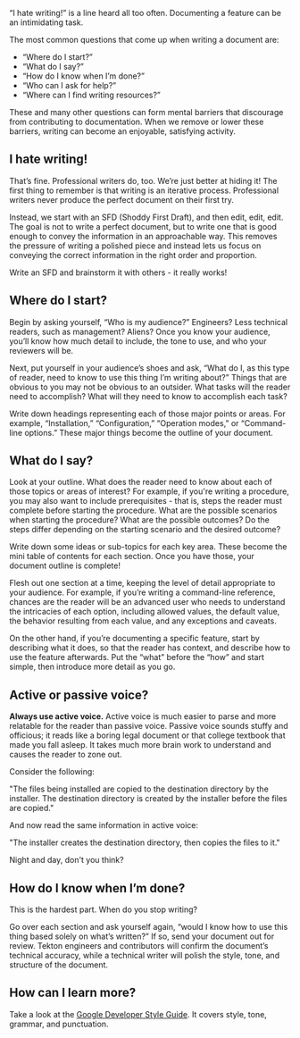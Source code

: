 <!--
---
title: "Tips and tricks for good writing"
linkTitle: "Tips and tricks for good writing"
weight: 5
description:
  Tips and tricks to write high quality documentation
---
-->

“I hate writing!” is a line heard all too often. Documenting a feature can be an intimidating task. 

The most common questions that come up when writing a document are:

- “Where do I start?” 
- “What do I say?” 
- “How do I know when I’m done?”
- “Who can I ask for help?”
- “Where can I find writing resources?”

These and many other questions can form mental barriers that discourage from contributing to
documentation. When we remove or lower these  barriers, writing can become an enjoyable,
satisfying activity.

## I hate writing!

That’s fine. Professional writers do, too. We’re just better at hiding it! The first thing to
remember is that writing is an iterative process. Professional writers never produce the perfect
document on their first try. 

Instead, we start with an SFD (Shoddy First Draft), and then edit, edit, edit. The goal is not to
write a perfect document, but to write one that is good enough to convey the information in an
approachable way. This removes the pressure of writing a polished piece and instead lets us focus
on conveying the correct information in the right order and proportion. 

Write an SFD and brainstorm it with others - it really works!

## Where do I start?

Begin by asking yourself, “Who is my audience?” Engineers? Less technical readers, such as
management? Aliens? Once you know your audience, you’ll know how much detail to include, the
tone to use, and who your reviewers will be.

Next, put yourself in your audience’s shoes and ask, “What do I, as this type of reader, need
to know to use this thing I’m writing about?” Things that are obvious to you may not be obvious
to an outsider. What tasks will the reader need to accomplish? What will they need to know to
accomplish each task?

Write down headings representing each of those major points or areas. For example, “Installation,”
“Configuration,” “Operation modes,” or “Command-line options.” These major things become the outline
of your document. 

## What do I say?

Look at your outline. What does the reader need to know about each of those topics or areas of
interest? For example, if you're writing a procedure, you may also want to include prerequisites - that
is, steps the reader must complete before starting the procedure. What are the possible scenarios when
starting the procedure? What are the possible outcomes? Do the steps differ depending on the starting
scenario and the desired outcome?

Write down some ideas or sub-topics for each key area. These become the mini table of contents for
each section. Once you have those, your document outline is complete! 

Flesh out one section at a time, keeping the level of detail appropriate to your audience. For example,
if you’re writing a command-line reference, chances are the reader will be an advanced user who needs
to understand the intricacies of each option, including allowed values, the default value, the behavior
resulting from each value, and any exceptions and caveats. 

On the other hand, if you’re documenting a specific feature, start by describing what it does, so that
the reader has context, and describe how to use the feature afterwards. Put the “what” before the “how”
and start simple, then introduce more detail as you go.

## Active or passive voice?

**Always use active voice.** Active voice is much easier to parse and more relatable for the reader than
passive voice. Passive voice sounds stuffy and officious; it reads like a boring legal document or that
college textbook that made you fall asleep. It takes much more brain work to understand and causes the
reader to zone out.

Consider the following:

"The files being installed are copied to the destination directory by the installer. The destination
directory is created by the installer before the files are copied."

And now read the same information in active voice:

"The installer creates the destination directory, then copies the files to it."

Night and day, don't you think?

## How do I know when I’m done?

This is the hardest part. When do you stop writing? 

Go over each section and ask yourself again, “would I know how to use this thing based solely on what’s
written?” If so, send your document out for review. Tekton engineers and contributors will confirm the
document’s technical accuracy, while a technical writer will polish the style, tone, and structure of
the document.

## How can I learn more?

Take a look at the [Google Developer Style Guide](https://developers.google.com/style/). It covers
style, tone, grammar, and punctuation.
